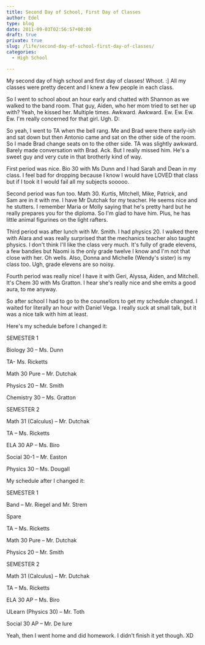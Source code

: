 ```yaml
---
title: Second Day of School, First Day of Classes
author: Edel
type: blog
date: 2011-09-03T02:56:57+00:00
draft: true
private: true
slug: /life/second-day-of-school-first-day-of-classes/
categories:
  - High School

---
```

My second day of high school and first day of classes! Whoot. :] All my classes were pretty decent and I knew a few people in each class.

So I went to school about an hour early and chatted with Shannon as we walked to the band room. That guy, Aiden, who her mom tried to set her up with? Yeah, he kissed her. Multiple times. Awkward. Awkward. Ew. Ew. Ew. Ew. I'm really concerned for that girl. Ugh. D:

So yeah, I went to TA when the bell rang. Me and Brad were there early-ish and sat down but then Antonio came and sat on the other side of the room. So I made Brad change seats on to the other side. TA was slightly awkward. Barely made conversation with Brad. Ack. But I really missed him. He's a sweet guy and very cute in that brotherly kind of way.

First period was nice. Bio 30 with Ms Dunn and I had Sarah and Dean in my class. I feel bad for dropping because I know I would have LOVED that class but if I took it I would fail all my subjects sooooo.

Second period was fun too. Math 30. Kurtis, Mitchell, Mike, Patrick, and Sam are in it with me. I have Mr Dutchak for my teacher. He seems nice and he stutters. I remember Maria or Molly saying that he's pretty hard but he really prepares you for the diploma. So I'm glad to have him. Plus, he has little animal figurines on the light rafters.

Third period was after lunch with Mr. Smith. I had physics 20. I walked there with Alara and was really surprised that the mechanics teacher also taught physics. I don't think I'll like the class very much. It's fully of grade elevens, a few bandies but Naomi is the only grade twelve I know and I'm not that close with her. Oh wells. Also, Donna and Michelle (Wendy's sister) is my class too. Ugh, grade elevens are so noisy.

Fourth period was really nice! I have it with Geri, Alyssa, Aiden, and Mitchell. It's Chem 30 with Ms Gratton. I hear she's really nice and she emits a good aura, to me anyway.

So after school I had to go to the counsellors to get my schedule changed. I waited for literally an hour with Daniel Vega. I really suck at small talk, but it was a nice talk with him at least.

Here's my schedule before I changed it:

SEMESTER 1
  
Biology 30 &#8211; Ms. Dunn
  
TA- Ms. Ricketts
  
Math 30 Pure &#8211; Mr. Dutchak
  
Physics 20 &#8211; Mr. Smith
  
Chemistry 30 &#8211; Ms. Gratton

SEMESTER 2
  
Math 31 (Calculus) &#8211; Mr. Dutchak
  
TA &#8211; Ms. Ricketts
  
ELA 30 AP &#8211; Ms. Biro
  
Social 30-1 &#8211; Mr. Easton
  
Physics 30 &#8211; Ms. Dougall

My schedule after I changed it:

SEMESTER 1
  
Band &#8211; Mr. Riegel and Mr. Strem
  
Spare
  
TA &#8211; Ms. Ricketts
  
Math 30 Pure &#8211; Mr. Dutchak
  
Physics 20 &#8211; Mr. Smith

SEMESTER 2
  
Math 31 (Calculus) &#8211; Mr. Dutchak
  
TA &#8211; Ms. Ricketts
  
ELA 30 AP &#8211; Ms. Biro
  
ULearn (Physics 30) &#8211; Mr. Toth
  
Social 30 AP &#8211; Mr. De Iure

Yeah, then I went home and did homework. I didn't finish it yet though. XD


